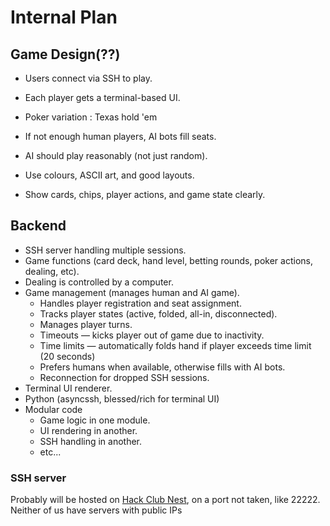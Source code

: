 # Internal Plan

## Game Design(??)

- Users connect via SSH to play.
- Each player gets a terminal-based UI.
- Poker variation : Texas hold 'em
- If not enough human players, AI bots fill seats.
- AI should play reasonably (not just random).

- Use colours, ASCII art, and good layouts.
- Show cards, chips, player actions, and game state clearly.

## Backend

- SSH server handling multiple sessions.
- Game functions (card deck, hand level, betting rounds, poker actions, dealing, etc).
- Dealing is controlled by a computer. 
- Game management (manages human and AI game).
  - Handles player registration and seat assignment.
  - Tracks player states (active, folded, all-in, disconnected).
  - Manages player turns. 
  - Timeouts — kicks player out of game due to inactivity. 
  - Time limits — automatically folds hand if player exceeds time limit (20 seconds)
  - Prefers humans when available, otherwise fills with AI bots.
  - Reconnection for dropped SSH sessions.
- Terminal UI renderer.
- Python (asyncssh, blessed/rich for terminal UI)
- Modular code
  - Game logic in one module.
  - UI rendering in another.
  - SSH handling in another.
  - etc...

### SSH server

Probably will be hosted on [Hack Club Nest](https://hackclub.app), on a port not taken, like 22222. Neither of us have servers with public IPs
